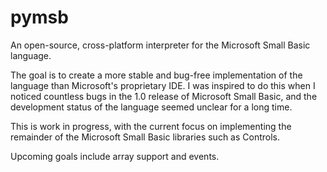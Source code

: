 # pymsb
An open-source, cross-platform interpreter for the Microsoft Small Basic language.  

The goal is to create a more stable and bug-free implementation of the language than Microsoft's proprietary IDE.  I was inspired to do this when I noticed countless bugs in the 1.0 release of Microsoft Small Basic, and the development status of the language seemed unclear for a long time.

This is work in progress, with the current focus on implementing the remainder of the Microsoft Small Basic libraries such as Controls.

Upcoming goals include array support and events.